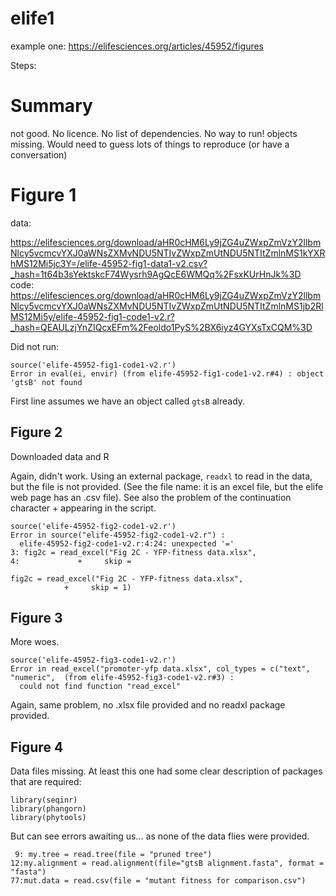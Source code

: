 # elife1

example one:  <https://elifesciences.org/articles/45952/figures>

Steps:


# Summary

not good.  No licence.  No list of dependencies.  No way to run!
objects missing.  Would need to guess lots of things to reproduce (or
have a conversation)

# Figure 1

data:

<https://elifesciences.org/download/aHR0cHM6Ly9jZG4uZWxpZmVzY2llbmNlcy5vcmcvYXJ0aWNsZXMvNDU5NTIvZWxpZmUtNDU5NTItZmlnMS1kYXRhMS12Mi5jc3Y=/elife-45952-fig1-data1-v2.csv?_hash=1t64b3sYektskcF74Wysrh9AgQcE6WMQq%2FsxKUrHnJk%3D>
code: <https://elifesciences.org/download/aHR0cHM6Ly9jZG4uZWxpZmVzY2llbmNlcy5vcmcvYXJ0aWNsZXMvNDU5NTIvZWxpZmUtNDU5NTItZmlnMS1jb2RlMS12Mi5y/elife-45952-fig1-code1-v2.r?_hash=QEAULzjYnZIQcxEFm%2Feoldo1PyS%2BX6iyz4GYXsTxCQM%3D>


Did not run:

```
source('elife-45952-fig1-code1-v2.r')
Error in eval(ei, envir) (from elife-45952-fig1-code1-v2.r#4) : object 'gtsB' not found
```

First line assumes we have an object called `gtsB` already.


## Figure 2

Downloaded data and R

Again, didn't work.  Using an external package, `readxl` to read in
the data, but the file is not provided.  (See the file name: it is an
excel file, but the elife web page has an .csv file).  See also the
problem of the continuation character + appearing in the script.

```
source('elife-45952-fig2-code1-v2.r')
Error in source("elife-45952-fig2-code1-v2.r") : 
  elife-45952-fig2-code1-v2.r:4:24: unexpected '='
3: fig2c = read_excel("Fig 2C - YFP-fitness data.xlsx", 
4:             +     skip =
```


```
fig2c = read_excel("Fig 2C - YFP-fitness data.xlsx", 
            +     skip = 1)
```


## Figure 3

More woes.
```
source('elife-45952-fig3-code1-v2.r')
Error in read_excel("promoter-yfp data.xlsx", col_types = c("text", "numeric",  (from elife-45952-fig3-code1-v2.r#3) : 
  could not find function "read_excel"
```

Again, same problem, no .xlsx file provided and no readxl package
provided.

## Figure 4

Data files missing.  At least this one had some clear description of
packages that are required:

```
library(seqinr)
library(phangorn)
library(phytools)
```

But can see errors awaiting us... as none of the data flies were provided.


```
 9: my.tree = read.tree(file = "pruned tree")
12:my.alignment = read.alignment(file="gtsB alignment.fasta", format = "fasta")
77:mut.data = read.csv(file = "mutant fitness for comparison.csv")
